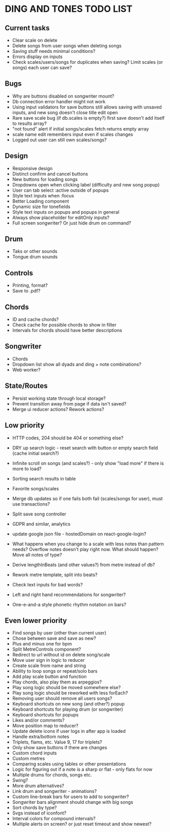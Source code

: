 # DING AND TONES TODO LIST

## Current tasks

* Clear scale on delete
* Delete songs from user songs when deleting songs
* Saving stuff needs minimal conditions?
* Errors display on inputs
* Check scales/users/songs for duplicates when saving? Limit scales (or songs) each user can save?

## Bugs

* Why are buttons disabled on songwriter mount?
* Db connection error handler might not work
* Using input validators for save buttons still allows saving with unsaved inputs, and new song doesn't close title edit open
* Rare save scale bug (if db.scales is empty?) first save doesn't add itself to results array?
* "not found" alert if initial songs/scales fetch returns empty array
* scale name edit remembers input even if scales changes
* Logged out user can still own scales/songs?

## Design

* Responsive design
* Distinct confirm and cancel buttons
* New buttons for loading songs
* Dropdowns open when clicking label (difficulty and new song popup)
* User can tab select :active outside of popups
* Style text inputs when :focus
* Better Loading component
* Dynamic size for tonefields
* Style text inputs on popups and popups in general
* Always show placeholder for editOnly inputs?
* Full screen songwriter? Or just hide drum on command?

## Drum

* Taks or other sounds
* Tongue drum sounds

## Controls

* Printing, format?
* Save to .pdf?

## Chords

* ID and cache chords?
* Check cache for possible chords to show in filter
* Intervals for chords should have better descriptions

## Songwriter

* Chords
* Dropdown list show all dyads and ding + note combinations?
* Web worker?

## State/Routes

* Persist working state through local storage?
* Prevent transition away from page if data isn't saved?
* Merge ui reducer actions? Rework actions?

## Low priority

* HTTP codes, 204 should be 404 or something else?
* DRY up search logic - reset search with button or empty search field (cache initial search?)
* Infinite scroll on songs (and scales?) - only show "load more" if there is more to load?
* Sorting search results in table
* Favorite songs/scales
* Merge db updates so if one fails both fail (scales/songs for user), must use transactions?
* Split save song controller

* GDPR and similar, analytics
* update google json file - hostedDomain on react-google-login?

* What happens when you change to a scale with less notes than pattern needs? Overflow notes doesn't play right now. What should happen? Move all notes of type?
* Derive lengthInBeats (and other values?) from metre instead of db?
* Rework metre template, split into beats?
* Check text inputs for bad words?
* Left and right hand recommendations for songwriter?
* One-e-and-a style phonetic rhythm notation on bars?

## Even lower priority

* Find songs by user (other than current user)
* Chose between save and save as new?
* Plus and minus one for bpm
* Split MetreControls component?
* Redirect to url without id on delete song/scale
* Move user sign in logic to reducer
* Create scale from name and string
* Ability to loop songs or repeat/solo bars
* Add play scale button and function
* Play chords, also play them as arpeggios?
* Play song logic should be moved somewhere else?
* Play song logic should be reworked with less forEach?
* Removing user should remove all users songs?
* Keyboard shortcuts on new song (and other?) popup
* Keyboard shortcuts for playing drum (or songwriter)
* Keyboard shortcuts for popups
* Likes and/or comments?
* Move position map to reducer?
* Update delete icons if user logs in after app is loaded
* Handle extra/bottom notes
* Triplets, flams, etc. Value 9, 17 for triplets?
* Only show save buttons if there are changes
* Custom chord inputs
* Custom metres
* Comparing scales using tables or other presentations
* Logic for figuring out if a note is a sharp or flat - only flats for now
* Multiple drums for chords, songs etc.
* Swing?
* More drum alternatives?
* Link drum and songwriter - animations?
* Custom line-break bars for users to add to songwriter?
* Songwriter bars alignment should change with big songs
* Sort chords by type?
* Svgs instead of iconfont?
* Interval colors for compound intervals?
* Multiple alerts on screen? or just reset timeout and show newest?
